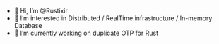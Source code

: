 - 👋 Hi, I’m @Rustixir
- 👀 I’m interested in Distributed / RealTime infrastructure / In-memory Database 
- 🌱 I’m currently working on duplicate OTP for Rust



<!---
Rustixir/Rustixir is a ✨ special ✨ repository because its `README.md` (this file) appears on your GitHub profile.
You can click the Preview link to take a look at your changes.
--->
